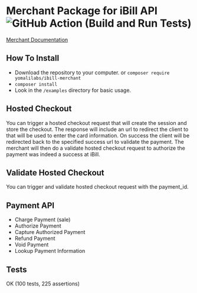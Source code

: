 # Merchant Package for iBill API  ![GitHub Action (Build and Run Tests)](https://github.com/yomalilabs/ibill-merchant/actions/workflows/build-and-tests.yml/badge.svg?branch=develop)

[Merchant Documentation](https://ibill.readme.io/docs)

## How To Install
 - Download the repository to your computer. or `composer require yomalilabs/ibill-merchant`
 - `composer install`
 - Look in the `/examples` directory for basic usage.

## Hosted Checkout
You can trigger a hosted checkout request that will create the session and store the checkout.
The response will include an url to redirect the client to that will be used to enter the card information.
On success the client will be redirected back to the specified success url to validate the payment.
The merchant will then do a validate hosted checkout request to authorize the payment was indeed a success at iBill.

## Validate Hosted Checkout
You can trigger and validate hosted checkout request with the payment_id.

## Payment API
 - Charge Payment (sale)
 - Authorize Payment
 - Capture Authorized Payment
 - Refund Payment
 - Void Payment
 - Lookup Payment Information

## Tests
OK (100 tests, 225 assertions)
